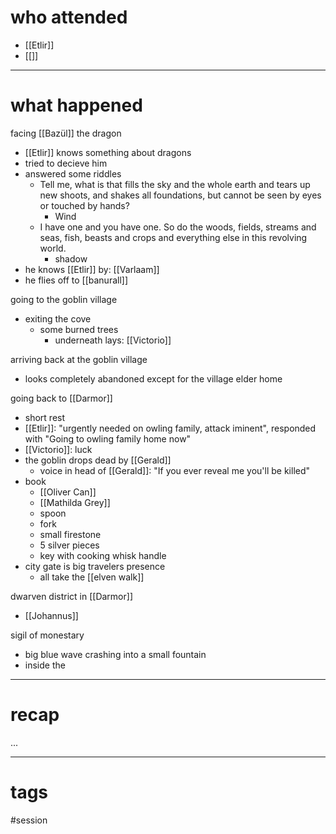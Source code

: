 # who attended

- [[Etlir]]
- [[]]

---
# what happened

facing [[Bazül]] the dragon
- [[Etlir]] knows something about dragons
- tried to decieve him
- answered some riddles
	- Tell me, what is that fills the sky and the whole earth and tears up new shoots, and shakes all foundations, but cannot be seen by eyes or touched by hands?
		- Wind
	- I have one and you have one. So do the woods, fields, streams and seas, fish, beasts and crops and everything else in this revolving world.
		- shadow
- he knows [[Etlir]] by: [[Varlaam]]
- he flies off to [[banurall]]

going to the goblin village
- exiting the cove
	- some burned trees 
		- underneath lays: [[Victorio]]

arriving back at the goblin village
- looks completely abandoned except for the village elder home 

going back to [[Darmor]]
- short rest
- [[Etlir]]: "urgently needed on owling family, attack iminent", responded with "Going to owling family home now"
- [[Victorio]]: luck
- the goblin drops dead by [[Gerald]] 
	- voice in head of [[Gerald]]: "If you ever reveal me you'll be killed"
- book
	- [[Oliver Can]]
	- [[Mathilda Grey]]
	- spoon
	- fork
	- small firestone
	- 5 silver pieces
	- key with cooking whisk handle
- city gate is big travelers presence
	- all take the [[elven walk]] 

dwarven district in [[Darmor]]
- [[Johannus]]

sigil of monestary
- big blue wave crashing into a small fountain
- inside the 



---
# recap

...

---
# tags

#session